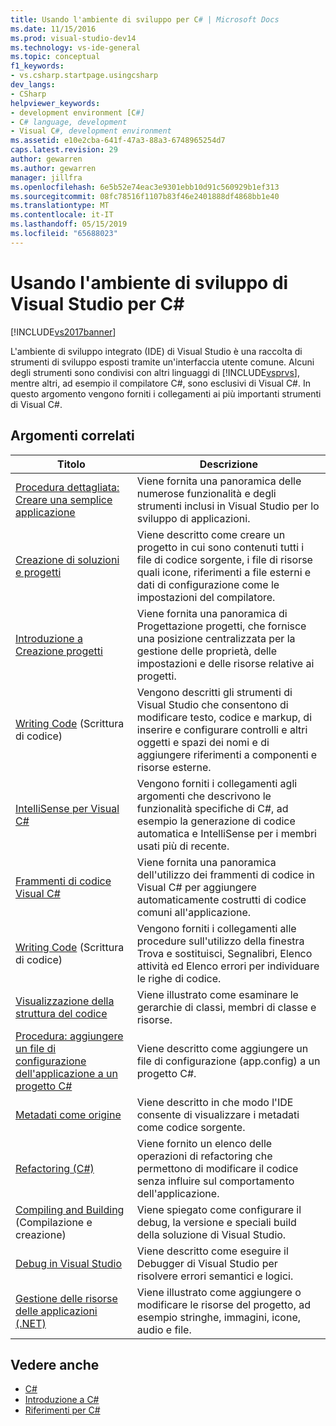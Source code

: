 ```yaml
---
title: Usando l'ambiente di sviluppo per C# | Microsoft Docs
ms.date: 11/15/2016
ms.prod: visual-studio-dev14
ms.technology: vs-ide-general
ms.topic: conceptual
f1_keywords:
- vs.csharp.startpage.usingcsharp
dev_langs:
- CSharp
helpviewer_keywords:
- development environment [C#]
- C# language, development
- Visual C#, development environment
ms.assetid: e10e2cba-641f-47a3-88a3-6748965254d7
caps.latest.revision: 29
author: gewarren
ms.author: gewarren
manager: jillfra
ms.openlocfilehash: 6e5b52e74eac3e9301ebb10d91c560929b1ef313
ms.sourcegitcommit: 08fc78516f1107b83f46e2401888df4868bb1e40
ms.translationtype: MT
ms.contentlocale: it-IT
ms.lasthandoff: 05/15/2019
ms.locfileid: "65688023"
---
```

# <a name="using-the-visual-studio-development-environment-for-c"></a>Usando l'ambiente di sviluppo di Visual Studio per C\#

[!INCLUDE[vs2017banner](../includes/vs2017banner.md)]

L'ambiente di sviluppo integrato (IDE) di Visual Studio è una raccolta di strumenti di sviluppo esposti tramite un'interfaccia utente comune. Alcuni degli strumenti sono condivisi con altri linguaggi di [!INCLUDE[vsprvs](../includes/vsprvs-md.md)], mentre altri, ad esempio il compilatore C#, sono esclusivi di Visual C#. In questo argomento vengono forniti i collegamenti ai più importanti strumenti di Visual C#.

## <a name="related-topics"></a>Argomenti correlati

|Titolo|Descrizione|
|-----------|-----------------|
|[Procedura dettagliata: Creare una semplice applicazione](../ide/walkthrough-create-a-simple-application-with-visual-csharp-or-visual-basic.md)|Viene fornita una panoramica delle numerose funzionalità e degli strumenti inclusi in Visual Studio per lo sviluppo di applicazioni.|
|[Creazione di soluzioni e progetti](../ide/creating-solutions-and-projects.md)|Viene descritto come creare un progetto in cui sono contenuti tutti i file di codice sorgente, i file di risorse quali icone, riferimenti a file esterni e dati di configurazione come le impostazioni del compilatore.|
|[Introduzione a Creazione progetti](https://msdn.microsoft.com/898dd854-c98d-430c-ba1b-a913ce3c73d7)|Viene fornita una panoramica di Progettazione progetti, che fornisce una posizione centralizzata per la gestione delle proprietà, delle impostazioni e delle risorse relative ai progetti.|
|[Writing Code](../ide/writing-code-in-the-code-and-text-editor.md) (Scrittura di codice)|Vengono descritti gli strumenti di Visual Studio che consentono di modificare testo, codice e markup, di inserire e configurare controlli e altri oggetti e spazi dei nomi e di aggiungere riferimenti a componenti e risorse esterne.|
|[IntelliSense per Visual C#](../ide/visual-csharp-intellisense.md)|Vengono forniti i collegamenti agli argomenti che descrivono le funzionalità specifiche di C#, ad esempio la generazione di codice automatica e IntelliSense per i membri usati più di recente.|
|[Frammenti di codice Visual C#](../ide/visual-csharp-code-snippets.md)|Viene fornita una panoramica dell'utilizzo dei frammenti di codice in Visual C# per aggiungere automaticamente costrutti di codice comuni all'applicazione.|
|[Writing Code](../ide/writing-code-in-the-code-and-text-editor.md) (Scrittura di codice)|Vengono forniti i collegamenti alle procedure sull'utilizzo della finestra Trova e sostituisci, Segnalibri, Elenco attività ed Elenco errori per individuare le righe di codice.|
|[Visualizzazione della struttura del codice](../ide/viewing-the-structure-of-code.md)|Viene illustrato come esaminare le gerarchie di classi, membri di classe e risorse.|
|[Procedura: aggiungere un file di configurazione dell'applicazione a un progetto C#](../csharp-ide/how-to-add-an-application-configuration-file-to-a-csharp-project.md)|Viene descritto come aggiungere un file di configurazione (app.config) a un progetto C#.|
|[Metadati come origine](../csharp-ide/metadata-as-source.md)|Viene descritto in che modo l'IDE consente di visualizzare i metadati come codice sorgente.|
|[Refactoring (C#)](../csharp-ide/refactoring-csharp.md)|Viene fornito un elenco delle operazioni di refactoring che permettono di modificare il codice senza influire sul comportamento dell'applicazione.|
|[Compiling and Building](../ide/compiling-and-building-in-visual-studio.md) (Compilazione e creazione)|Viene spiegato come configurare il debug, la versione e speciali build della soluzione di Visual Studio.|
|[Debug in Visual Studio](../debugger/debugging-in-visual-studio.md)|Viene descritto come eseguire il Debugger di Visual Studio per risolvere errori semantici e logici.|
|[Gestione delle risorse delle applicazioni (.NET)](../ide/managing-application-resources-dotnet.md)|Viene illustrato come aggiungere o modificare le risorse del progetto, ad esempio stringhe, immagini, icone, audio e file.|

## <a name="see-also"></a>Vedere anche

- [C#](https://msdn.microsoft.com/library/7f4f8103-7068-4f1d-92c7-3c4519b6edbc)
- [Introduzione a C#](https://msdn.microsoft.com/library/d6ec050f-3956-4737-8030-a4fa3521d29f)
- [Riferimenti per C#](https://msdn.microsoft.com/library/06de3167-c16c-4e1a-b3c5-c27841d4569a)